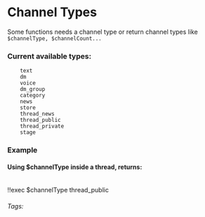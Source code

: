 # Channel Types
Some functions needs a channel type or return channel types
like `$channelType, $channelCount...`

### Current available types:
```
	text
  	dm
  	voice
  	dm_group
  	category
  	news
  	store
  	thread_news
  	thread_public
  	thread_private
  	stage

```

### Example
#### Using $channelType inside a thread, returns:
<br/>
<discord-messages>
	<discord-message :bot="false" role-color="#ffcc9a" author="Member">
		!!exec $channelType
	</discord-message>
	<discord-message :bot="true" role-color="#0099ff" author="Custom Command" avatar="https://media.discordapp.net/avatars/725721249652670555/781224f90c3b841ba5b40678e032f74a.webp">
		thread_public
	</discord-message>
</discord-messages>

###### Tags: <Badge type="tip" text="Channel Types" vertical="middle" />